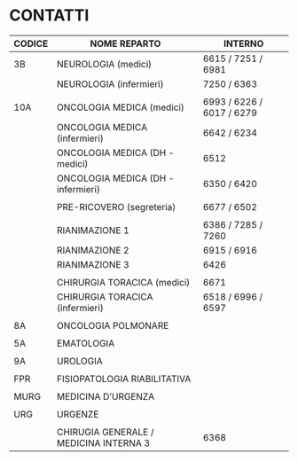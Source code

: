 # CONTATTI

| CODICE | NOME REPARTO                           | INTERNO                   |
| ------ | -------------------------------------- | ------------------------- |
| 3B     | NEUROLOGIA (medici)                    | 6615 / 7251 / 6981        |
|        | NEUROLOGIA (infermieri)                | 7250 / 6363               |
|        |                                        |                           |
| 10A    | ONCOLOGIA MEDICA (medici)              | 6993 / 6226 / 6017 / 6279 |
|        | ONCOLOGIA MEDICA (infermieri)          | 6642 / 6234               |
|        | ONCOLOGIA MEDICA (DH - medici)         | 6512                      |
|        | ONCOLOGIA MEDICA (DH - infermieri)     | 6350 / 6420               |
|        |                                        |                           |
|        | PRE-RICOVERO (segreteria)              | 6677 / 6502               |
|        |                                        |                           |
|        | RIANIMAZIONE 1                         | 6386 / 7285 / 7260        |
|        | RIANIMAZIONE 2                         | 6915 / 6916               |
|        | RIANIMAZIONE 3                         | 6426                      |
|        |                                        |                           |
|        | CHIRURGIA TORACICA (medici)            | 6671                      |
|        | CHIRURGIA TORACICA (infermieri)        | 6518 / 6996 / 6597        |
|        |                                        |                           |
| 8A     | ONCOLOGIA POLMONARE                    |                           |
|        |                                        |                           |
| 5A     | EMATOLOGIA                             |                           |
|        |                                        |                           |
| 9A     | UROLOGIA                               |                           |
|        |                                        |                           |
| FPR    | FISIOPATOLOGIA RIABILITATIVA           |                           |
|        |                                        |                           |
| MURG   | MEDICINA D’URGENZA                     |                           |
|        |                                        |                           |
| URG    | URGENZE                                |                           |
|        |                                        |                           |
|        | CHIRUGIA GENERALE / MEDICINA INTERNA 3 | 6368                      |
